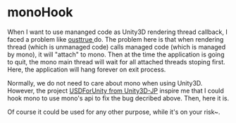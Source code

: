# monoHook

When I want to use mananged code as Unity3D rendering thread callback, I faced a problem like [ousttrue ](https://ousttrue.github.io/post/2017/04/mono_domain_unload/) do. The problem here is that when rendering thread (which is unmanaged code) calls managed code (which is managed by mono), it will "attach" to mono. Then at the time the application is going to quit, the mono main thread will wait for all attached threads stoping first. Here, the application will hang forever on exit process.

Normally, we do not need to care about mono when using Unity3D. However, the project [USDForUnity from Unity3D-JP](https://github.com/unity3d-jp/USDForUnity) inspire me that I could hook mono to use mono's api to fix the bug decribed above. Then, here it is.

Of course it could be used for any other purpose, while it's on your risk~.

